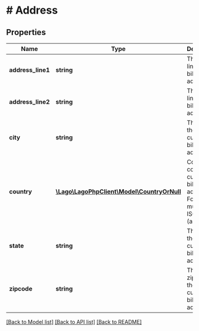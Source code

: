 # # Address

## Properties

Name | Type | Description | Notes
------------ | ------------- | ------------- | -------------
**address_line1** | **string** | The first line of the billing address | [optional]
**address_line2** | **string** | The second line of the billing address | [optional]
**city** | **string** | The city of the customer&#39;s billing address | [optional]
**country** | [**\Lago\LagoPhpClient\Model\CountryOrNull**](CountryOrNull.md) | Country code of the customer&#39;s billing address. Format must be ISO 3166 (alpha-2) | [optional]
**state** | **string** | The state of the customer&#39;s billing address | [optional]
**zipcode** | **string** | The zipcode of the customer&#39;s billing address | [optional]

[[Back to Model list]](../../README.md#models) [[Back to API list]](../../README.md#endpoints) [[Back to README]](../../README.md)
